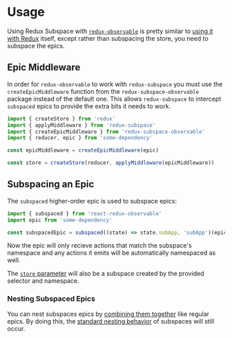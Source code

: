 # Usage

Using Redux Subspace with [`redux-observable`](https://redux-observable.js.org/) is pretty similar to [using it with Redux](/docs/basics/CreatingSubspaces.md) itself, except rather than subspacing the store, you need to subspace the epics.

## Epic Middleware

In order for `redux-observable` to work with `redux-subspace` you must use the `createEpicMiddleware` function from the `redux-subspace-observable` package instead of the default one.  This allows `redux-subspace` to intercept `subspaced` epics to provide the extra bits it needs to work.

```javascript
import { createStore } from 'redux'
import { applyMiddleware } from 'redux-subspace'
import { createEpicMiddleware } from 'redux-subspace-observable'
import { reducer, epic } from 'some-dependency'

const epicMiddleware = createEpicMiddleware(epic)

const store = createStore(reducer, applyMiddleware(epicMiddleware))
```

## Subspacing an Epic

The `subspaced` higher-order epic is used to subspace epics:

```javascript
import { subspaced } from 'react-redux-observable'
import epic from 'some-dependency'

const subspacedEpic = subspaced((state) => state.subApp, 'subApp')(epic)
```

Now the epic will only recieve actions that match the subspace's namespace and any actions it emits will be automatically namespaced as well.

The [`store` parameter](https://redux-observable.js.org/docs/basics/Epics.html#accessing-the-stores-state) will also be a subspace created by the provided selector and namespace.

### Nesting Subspaced Epics

You can nest subspaces epics by [combining them together](https://redux-observable.js.org/docs/basics/Epics.html#combining-epics) like regular epics. By doing this, the [standard nesting behavior](/docs/advanced/NestingSubspaces.md) of subspaces will still occur.
